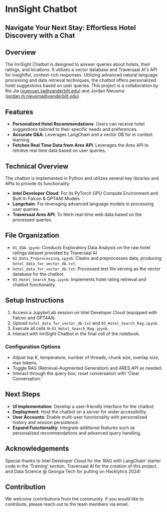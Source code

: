 # InnSight Chatbot
## Navigate Your Next Stay: Effortless Hotel Discovery with a Chat

## Overview

The InnSight Chatbot is designed to answer queries about hotels, their ratings, and locations. It utilizes a vector database and Traversaal AI's API for insightful, context-rich responses. Utilizing advanced natural language processing and data retrieval techniques, the chatbot offers personalized hotel suggestions based on user queries. This project is a collaboration by Rio Jia (xueyuan.jia@vanderbilt.edu) and Jordan Nieusma (jordan.m.nieusma@vanderbilt.edu).
 
## Features

- **Personalized Hotel Recommendations**: Users can receive hotel suggestions tailored to their specific needs and preferences.
- **Accurate Q&A**: Leverages LangChain and a vector DB for in context learning 
- **Fetches Real Time Data from Ares API**: Leverages the Ares API to retrieve real time data based on user queries.


## Technical Overview

The chatbot is implemented in Python and utilizes several key libraries and APIs to provide its functionality:

- **Intel Developer Cloud**: For its PyTorch GPU Compute Environment and Built In Falcon & GPT4All Models
- **Langchain**: For leveraging advanced language models in processing user queries.
- **Traversaal Ares API**: To fetch real-time web data based on the processed queries.

## File Organization
- `01_EDA.ipynb`: Conducts Exploratory Data Analysis on the raw hotel ratings dataset provided by Traversaal AI 
- `02_Data_Preprocessing.ipynb`: Cleans and preprocesses data, producing `hotel_data_for_vector_db.txt`.
- `hotel_data_for_vector_db.txt`: Processed text file serving as the vector database for the chatbot.
- `03_Hotel_Search_Rag.ipynb`: Implements hotel rating retrieval and chatbot functionality.

## Setup Instructions
1. Access a JupyterLab session on Intel Developer Cloud (equipped with Falcon and GPT4All).
2. Upload `hotel_data_for_vector_db.txt` and `03_Hotel_Search_Rag.ipynb`.
3. Execute all cells in `03_Hotel_Search_Rag.ipynb`.
4. Interact with InnSight Chatbot in the final cell of the notebook.

### Configuration Options
- Adjust top K, temperature, number of threads, chunk size, overlap size, max tokens.
- Toggle RAG (Retrieval-Augmented Generation) and ARES API as needed.
- Interact through the query box; reset conversation with ‘Clear Conversation.’

## Next Steps
- **UI Implementation**: Develop a user-friendly interface for the chatbot.
- **Deployment**: Host the chatbot on a server for wider accessibility.
- **User Accounts**: Enable multi-user functionality with personalized history and session persistence.
- **Expand Functionality**: Integrate additional features such as personalized recommendations and advanced query handling.

## Acknowledgements
Special thanks to Intel Developer Cloud for the ‘RAG with LangChain’ starter code in the ‘Training’ section, Traversaal AI for the creation of this project, and Data Science @ Georgia Tech for putting on Hacklytics 2024! 

## Contribution

We welcome contributions from the community. If you would like to contribute, please reach out to the team members via email.


